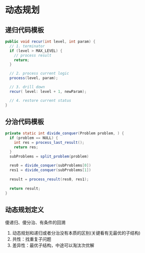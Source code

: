 # 动态规划

## 递归代码模板

```java
public void recur(int level, int param) { 
  // 1. terminator 
  if (level > MAX_LEVEL) { 
    // process result 
    return; 
  }

  // 2. process current logic 
  process(level, param); 

  // 3. drill down 
  recur( level: level + 1, newParam); 

  // 4. restore current status
}
```

## 分治代码模板

```java
private static int divide_conquer(Problem problem, ) {
  if (problem == NULL) {
    int res = process_last_result();
    return res;     
  }
  subProblems = split_problem(problem)
  
  res0 = divide_conquer(subProblems[0])
  res1 = divide_conquer(subProblems[1])
  
  result = process_result(res0, res1);
  
  return result;
}
```

## 动态规划定义

傻递归、傻分治、有条件的回溯

1. 动态规划和递归或者分治没有本质的区别(关键看有无最优的子结构)
2. 共性：找重复子问题
3. 差异性：最优子结构，中途可以淘汰次优解
